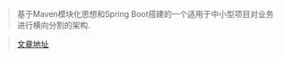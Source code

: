 > 基于Maven模块化思想和Spring Boot搭建的一个适用于中小型项目对业务进行横向分割的架构.

> [文章地址](http://www.veryjava.cn/2016/10/20/01/)
